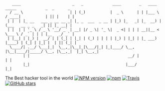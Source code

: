 ```goofy

   ____                       _   _             ____        _   ____   _____             _  _      _ 
  / __ \                     | | (_)           |  _ \      | | |___ \ / ____|           | || |    | |
 | |  | |_ __   ___ _ __ __ _| |_ _  ___  _ __ | |_) |_   _| |_  __) | (___   __ _ _   _| || |_ __| |
 | |  | | '_ \ / _ \ '__/ _` | __| |/ _ \| '_ \|  _ <| | | | __||__ < \___ \ / _` | | | |__   _/ _` |
 | |__| | |_) |  __/ | | (_| | |_| | (_) | | | | |_) | |_| | |_ ___) |____) | (_| | |_| |  | || (_| |
  \____/| .__/ \___|_|  \__,_|\__|_|\___/|_| |_|____/ \__, |\__|____/|_____/ \__, |\__,_|  |_| \__,_|
        | |                                            __/ |                    | |                  
        |_|                                           |___/                     |_|                  
```
The Best hacker tool in the world
[![NPM version](https://img.shields.io/npm/v/ascii-art.svg)]()
[![npm](https://img.shields.io/npm/dt/ascii-art.svg)]()
[![Travis](https://img.shields.io/travis/khrome/ascii-art.svg)]()
[![GitHub stars](https://img.shields.io/github/stars/khrome/ascii-art.svg?style=social&label=Star)](https://github.com/khrome/ascii-art)
